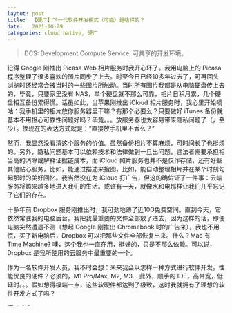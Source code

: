 ```yaml
---
layout: post
title:  【硬广】下一代软件开发模式（可能）是啥样的？
date:   2021-10-29
categories: cloud native, 硬广
---
```

> DCS: Development Compute Service, 可共享的开发环境。

记得 Google 刚推出 Picasa Web 相片服务时我开心坏了。我用电脑上的 Picasa 程序整理了很多喜欢的图片同步了上去。时至今日已经10多年过去了，可再回头浏览时还经常会被当时的一些图片所触动。当时所有图片我都是从电脑硬盘传上去的，毕竟，只要家里没有 NAS，单个硬盘就不那么可靠，相片日积月累，几个硬盘相互备份累得慌。话虽如此，当苹果刚推出 iCloud 相片服务时，我心里开始嘀咕：我手机里的相片放你服务器里干嘛？有那个必要么？只要做好 iTunes 备份就基本不用担心可靠性问题好吗？毕竟。。。放服务器也太容易带来隐私问题了（，至少）。换现在的表达方式就是：“直接放手机里不香么？”

然而，我显然没看清这个服务的价值。虽然备份相片不算麻烦，可时间长了也挺烦的。另外，隐私问题基本可以依赖技术和法律做到一旦出问题，违法者需要承担相当高的消除或解释证据链成本，而 iCloud 照片服务也并不是仅作存储，还有好些其他贴心服务，比如，能通过描述来搜图，比如，能自动整理相片并在某个时刻勾起那时的美好回忆。我当然没在为 iCloud 打广告，但这的确佐证了一件事：云端服务将越来越多地进入我们的生活。或许有一天，就像水和电那样让我们几乎忘记了它们的存在。

十多年前 Dropbox 服务刚推出时，我可劲地薅了近10G免费空间。直到今天，它依然常驻我的电脑后台。我把我最重要的文件全部放了进去，因为这样的话，即便电脑突然遭遇不测（想起 Google 刚推出 Chromebook 时的广告来），我也不用慌，买了新电脑后，Dropbox 可以把那些文件全部恢复出来。什么？Mac 有 Time Machine? 噢，这个我也一直在用，挺好的，只是不那么依赖。可以说，Dropbox 是我所使用的云服务中最重要的一个。

作为一名软件开发人员，我不时会想：未来我会以怎样一种方式进行软件开发。性能优良的硬件？必须的，M1 Pro/Max, M2, M3... 此外，顺手的 IDE，高带宽，低延时。。。假如想得极端一点，这些软硬件都达到了极致，这时我就拥有了理想的软件开发方式了吗？

还缺啥？

除非只开发单人就能全权掌管的项目，否则我将来的软件开发一定还是和许多人一起进行。要么别人在我开发的代码上修正错误增强功能，要么我也这样帮助他人，所以，将来的开发一定离不开“协作”。现在的云端协作开发服务不少，大多能够做到多人同时编辑同一份文档，但在我眼里，这似乎还算不上“协作”，或许只能算是把 Google Docs 这类产品 IDE 化了而已。多年前 Google 曾推出产品 Wave 尝试改变大家写邮件的方式，后来也匆匆收场，但其中用到的协作技术令我印象深刻 。

所以，到底还缺啥？

我认为最缺的是“环境”，包括开发和运行环境。虽然我们可以使用云端协作功能实时看到代码的变动，对方也能轻易地拿到我机器上运行的代码，然而，要让他人调试/运行我开发的功能，或对方在我的机器里复现他遇到的问题，成本还是相当高，甚至不可能。

TeamCode 正在努力消除这个“不可能”。我们将会做到：你开发的项目，不仅能在他人机器上一键运行，还能在对方修改后，在你的机器上立竿见影。

DCS 这个产品正是为此而生。她不仅能通过极大地降低乃至消除环境差异来降低时间成本，还能在整个软件开发的生命周期，包括测试，打包，部署上也做到时间和资金上的低成本。

谁不想既能省钱，还能省事儿呢。

未来理想的软件开发方式会不会是这样的呢？我不知道。会不会和 DCS 很像呢？我认为很有可能。这的确是我希望的开发方式，从而消除环境配置上的繁琐，依赖管理上的愁烦，CI/CD上的门槛，甚至还能极大减少沟通上的误解和争吵。

没准有一天，也能像现在的许多云端服务那样，越来越走进我们的生活，而“存在感”却越来越少。

或许，到时至少有一句话将去无影踪：IT WORKS ON MY MACHINE!

